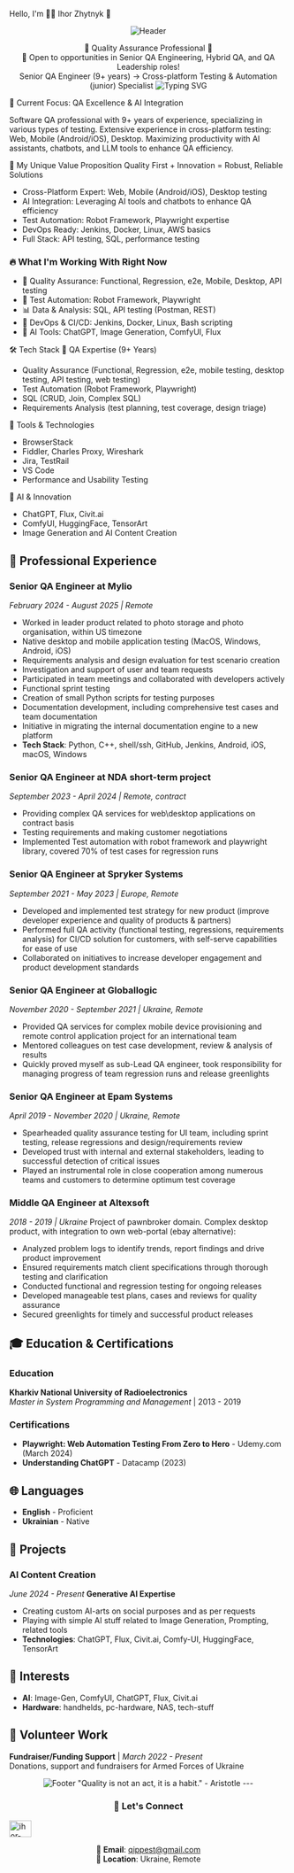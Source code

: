 Hello, I'm 👨‍💻 Ihor Zhytnyk 👋
<div align="center">

<img src="https://capsule-render.vercel.app/api?type=waving&color=gradient&customColorList=12&height=300&section=header&text=Senior%20QA%20Engineer&fontSize=60&fontColor=fff&animation=fadeIn&fontAlignY=38&desc=9%2B%20Years%20Quality%20Assurance%20Experience%20%7C%20Cross-Platform%20Testing%20Expert&descAlignY=51&descAlign=center" alt="Header">

🚀 Quality Assurance Professional 🚀  
💬 Open to opportunities in Senior QA Engineering, Hybrid QA, and QA Leadership roles!  
Senior QA Engineer (9+ years) → Cross-platform Testing & Automation (junior) Specialist
<img src="https://readme-typing-svg.herokuapp.com?font=Fira+Code&pause=1000&color=F75C7E&center=true&vCenter=true&width=435&lines=Senior+QA+Engineer;Cross-platform+Expert;Test+Automation+Specialist;AI+Tools+Enthusiast;Always+Learning" alt="Typing SVG">
</div>

🎯 Current Focus: QA Excellence & AI Integration

Software QA professional with 9+ years of experience, specializing in various types of testing. Extensive experience in cross-platform testing: Web, Mobile (Android/iOS), Desktop. Maximizing productivity with AI assistants, chatbots, and LLM tools to enhance QA efficiency.

💼 My Unique Value Proposition
Quality First + Innovation = Robust, Reliable Solutions
- Cross-Platform Expert: Web, Mobile (Android/iOS), Desktop testing
- AI Integration: Leveraging AI tools and chatbots to enhance QA efficiency
- Test Automation: Robot Framework, Playwright expertise
- DevOps Ready: Jenkins, Docker, Linux, AWS basics
- Full Stack: API testing, SQL, performance testing

### 🔥 What I'm Working With Right Now
- 🧪 Quality Assurance: Functional, Regression, e2e, Mobile, Desktop, API testing
- 🤖 Test Automation: Robot Framework, Playwright
- 📊 Data & Analysis: SQL, API testing (Postman, REST)
- 🔧 DevOps & CI/CD: Jenkins, Docker, Linux, Bash scripting
- 🧠 AI Tools: ChatGPT, Image Generation, ComfyUI, Flux

🛠️ Tech Stack
🎯 QA Expertise (9+ Years)
- Quality Assurance (Functional, Regression, e2e, mobile testing, desktop testing, API testing, web testing)
- Test Automation (Robot Framework, Playwright)
- SQL (CRUD, Join, Complex SQL)
- Requirements Analysis (test planning, test coverage, design triage)

🔧 Tools & Technologies
- BrowserStack
- Fiddler, Charles Proxy, Wireshark
- Jira, TestRail
- VS Code
- Performance and Usability Testing

🤖 AI & Innovation
- ChatGPT, Flux, Civit.ai
- ComfyUI, HuggingFace, TensorArt
- Image Generation and AI Content Creation

## 💼 Professional Experience

### **Senior QA Engineer** at **Mylio** 
*February 2024 - August 2025 | Remote*
- Worked in leader product related to photo storage and photo organisation, within US timezone
- Native desktop and mobile application testing (MacOS, Windows, Android, iOS)
- Requirements analysis and design evaluation for test scenario creation
- Investigation and support of user and team requests
- Participated in team meetings and collaborated with developers actively
- Functional sprint testing
- Creation of small Python scripts for testing purposes
- Documentation development, including comprehensive test cases and team documentation
- Initiative in migrating the internal documentation engine to a new platform
- **Tech Stack**: Python, C++, shell/ssh, GitHub, Jenkins, Android, iOS, macOS, Windows

### **Senior QA Engineer** at **NDA short-term project**
*September 2023 - April 2024 | Remote, contract*
- Providing complex QA services for web\desktop applications on contract basis
- Testing requirements and making customer negotiations
- Implemented Test automation with robot framework and playwright library, covered 70% of test cases for regression runs

### **Senior QA Engineer** at **Spryker Systems**
*September 2021 - May 2023 | Europe, Remote*
- Developed and implemented test strategy for new product (improve developer experience and quality of products & partners)
- Performed full QA activity (functional testing, regressions, requirements analysis) for CI/CD solution for customers, with self-serve capabilities for ease of use
- Collaborated on initiatives to increase developer engagement and product development standards

### **Senior QA Engineer** at **Globallogic**
*November 2020 - September 2021 | Ukraine, Remote*
- Provided QA services for complex mobile device provisioning and remote control application project for an international team
- Mentored colleagues on test case development, review & analysis of results
- Quickly proved myself as sub-Lead QA engineer, took responsibility for managing progress of team regression runs and release greenlights

### **Senior QA Engineer** at **Epam Systems**
*April 2019 - November 2020 | Ukraine, Remote*
- Spearheaded quality assurance testing for UI team, including sprint testing, release regressions and design/requirements review
- Developed trust with internal and external stakeholders, leading to successful detection of critical issues
- Played an instrumental role in close cooperation among numerous teams and customers to determine optimum test coverage

### **Middle QA Engineer** at **Altexsoft**
*2018 - 2019 | Ukraine*
Project of pawnbroker domain. Complex desktop product, with integration to own web-portal (ebay alternative):
- Analyzed problem logs to identify trends, report findings and drive product improvement
- Ensured requirements match client specifications through thorough testing and clarification
- Conducted functional and regression testing for ongoing releases
- Developed manageable test plans, cases and reviews for quality assurance
- Secured greenlights for timely and successful product releases

## 🎓 Education & Certifications

### **Education**
**Kharkiv National University of Radioelectronics**  
*Master in System Programming and Management* | 2013 - 2019

### **Certifications**
- **Playwright: Web Automation Testing From Zero to Hero** - Udemy.com (March 2024)
- **Understanding ChatGPT** - Datacamp (2023)

## 🌐 Languages
- **English** - Proficient
- **Ukrainian** - Native

## 🚀 Projects

### **AI Content Creation** 
*June 2024 - Present*
**Generative AI Expertise**
- Creating custom AI-arts on social purposes and as per requests
- Playing with simple AI stuff related to Image Generation, Prompting, related tools
- **Technologies**: ChatGPT, Flux, Civit.ai, Comfy-UI, HuggingFace, TensorArt

## 🎯 Interests
- **AI**: Image-Gen, ComfyUI, ChatGPT, Flux, Civit.ai
- **Hardware**: handhelds, pc-hardware, NAS, tech-stuff

## 🤝 Volunteer Work
**Fundraiser/Funding Support** | *March 2022 - Present*  
Donations, support and fundraisers for Armed Forces of Ukraine


</div>
<div align="center">
<img src="https://capsule-render.vercel.app/api?type=waving&color=gradient&customColorList=12&height=100&section=footer" alt="Footer">
  "Quality is not an act, it is a habit." - Aristotle
---

### 🔗 Let's Connect
<p align="left">
<a href="https://www.linkedin.com/in/ihor-zhytnyk/" target="blank"><img align="center" src="https://raw.githubusercontent.com/rahuldkjain/github-profile-readme-generator/master/src/images/icons/Social/linked-in-alt.svg" alt="ihor-zhytnyk" height="30" width="40" /></a>
</p>

📧 **Email**: qippest@gmail.com  
📍 **Location**: Ukraine, Remote
</div>
